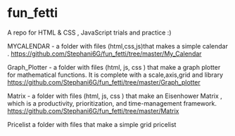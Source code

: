# fun_fetti
A repo for HTML &amp; CSS  , JavaScript trials and practice :)

MYCALENDAR - a folder with files (html,css,js)that makes a simple calendar .
https://github.com/Stephani6G/fun_fetti/tree/master/My_Calendar

Graph_Plotter - a folder with files (html, js, css ) that make a graph plotter for  mathematical functions. It is complete with a scale,axis,grid and library
https://github.com/Stephani6G/fun_fetti/tree/master/Graph_plotter
 
Matrix - a folder with files (html, js, css ) that make an Eisenhower Matrix , which is a productivity, prioritization, and time-management framework.
https://github.com/Stephani6G/fun_fetti/tree/master/Matrix

Pricelist a folder with files that make a simple grid pricelist 
